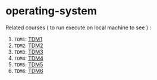 # operating-system

Related courses ( to run execute on local machine to see ) :

1. ``TDM1``: [TDM1](https://github.com/michel-ch/operating-system/blob/main/site/TDm1%20-%20Damien%20Masson.html)
2. ``TDM2``: [TDM2](https://github.com/michel-ch/operating-system/blob/main/site/TDm2%20-%20Damien%20Masson.html)
3. ``TDM3``: [TDM3](https://github.com/michel-ch/operating-system/blob/main/site/TDm3%20-%20Damien%20Masson.html)
4. ``TDM4``: [TDM4](https://github.com/michel-ch/operating-system/blob/main/site/TDm4%20-%20Damien%20Masson.html)
5. ``TDM5``: [TDM5](https://github.com/michel-ch/operating-system/blob/main/site/TDm5%20-%20Damien%20Masson.html)
6. ``TDM6``: [TDM6](https://github.com/michel-ch/operating-system/blob/main/site/TDm6%20-%20Damien%20Masson.html)

